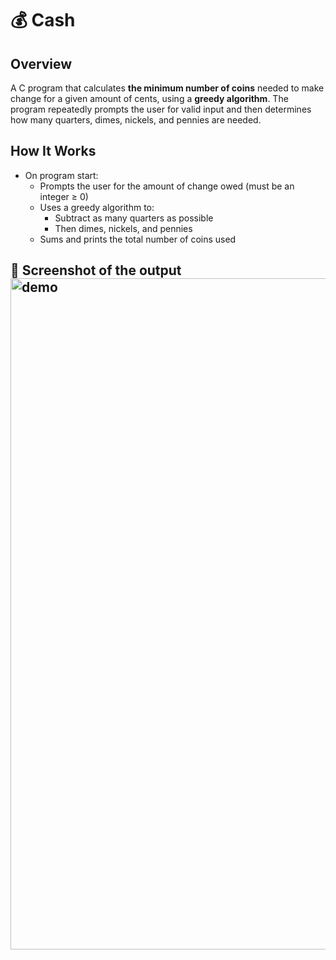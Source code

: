 # 💰 Cash

## Overview
A C program that calculates **the minimum number of coins** needed to make change for a given amount of cents, using a **greedy algorithm**. The program repeatedly prompts the user for valid input and then determines how many quarters, dimes, nickels, and pennies are needed.

## How It Works

- On program start:
  - Prompts the user for the amount of change owed (must be an integer ≥ 0)
  - Uses a greedy algorithm to:
    - Subtract as many quarters as possible
    - Then dimes, nickels, and pennies
  - Sums and prints the total number of coins used

## 📸 Screenshot of the output <img width="1074" alt="demo" src="https://github.com/user-attachments/assets/905d37db-eb7d-4190-981d-90cb1e0e94bd" />
